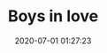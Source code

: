 ---
date: 2020-07-01 01:27:23
title: Boys in love
description: Cute funny young gays boys hold rainbow heart cartoon character
category: benove
background: '#230187'
featuredImage: ../static/assets/img/benove/boys-in-love.png
redbubble: https://www.redbubble.com/shop/ap/51729818
---